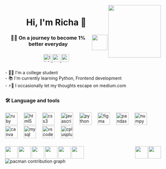 <img align="right" height="170" src="https://user-images.githubusercontent.com/74038190/212741999-016fddbd-617a-4448-8042-0ecf907aea25.gif"  />

###

<h1 align="center">Hi, I'm Richa 🌟</h1>

###

<img align="right" height="50" src="https://user-images.githubusercontent.com/74038190/216124356-9c152f5b-554d-400c-a2f3-84f0f0b9a627.png"  />

###

<h3 align="center">👩‍💻  On a journey to become 1% better everyday</h3>

###

<div align="center">
  <a href="https://www.linkedin.com/in/richa-mishra2005" target="_blank">
    <img src="https://img.shields.io/static/v1?message=LinkedIn&logo=linkedin&label=&color=0077B5&logoColor=white&labelColor=&style=for-the-badge" height="25" alt="linkedin logo"  />
  </a>
  <a href="richamishra2005d@gmail.com" target="_blank">
    <img src="https://img.shields.io/static/v1?message=Gmail&logo=gmail&label=&color=D14836&logoColor=white&labelColor=&style=for-the-badge" height="25" alt="gmail logo"  />
  </a>
  <a href=" medium.com/@richamishra2005d" target="_blank">
    <img src="https://img.shields.io/static/v1?message=Medium&logo=medium&label=&color=12100E&logoColor=white&labelColor=&style=for-the-badge" height="25" alt="medium logo"  />
  </a>
</div>

###

<p align="left">- 👩‍🎓 I'm a college student<br>- 📚 I'm currently learning Python, Frontend development<br>- ⚡📝 I occasionally let my thoughts escape on medium.com</p>

###

<h3 align="left">🛠 Language and tools</h3>

###

<div align="left">
  <img src="https://cdn.jsdelivr.net/gh/devicons/devicon/icons/ruby/ruby-plain-wordmark.svg" height="40" alt="ruby logo"  />
  <img width="12" />
  <img src="https://cdn.jsdelivr.net/gh/devicons/devicon/icons/html5/html5-original.svg" height="40" alt="html5 logo"  />
  <img width="12" />
  <img src="https://cdn.jsdelivr.net/gh/devicons/devicon/icons/css3/css3-original.svg" height="40" alt="css3 logo"  />
  <img width="12" />
  <img src="https://cdn.jsdelivr.net/gh/devicons/devicon/icons/javascript/javascript-original.svg" height="40" alt="javascript logo"  />
  <img width="12" />
  <img src="https://cdn.jsdelivr.net/gh/devicons/devicon/icons/python/python-original.svg" height="40" alt="python logo"  />
  <img width="12" />
  <img src="https://cdn.jsdelivr.net/gh/devicons/devicon/icons/figma/figma-original.svg" height="40" alt="figma logo"  />
  <img width="12" />
  <img src="https://cdn.jsdelivr.net/gh/devicons/devicon/icons/pandas/pandas-original.svg" height="40" alt="pandas logo"  />
  <img width="12" />
  <img src="https://cdn.jsdelivr.net/gh/devicons/devicon/icons/numpy/numpy-original.svg" height="40" alt="numpy logo"  />
  <img width="12" />
  <img src="https://cdn.jsdelivr.net/gh/devicons/devicon/icons/canva/canva-original.svg" height="40" alt="canva logo"  />
  <img width="12" />
  <img src="https://cdn.jsdelivr.net/gh/devicons/devicon/icons/mysql/mysql-original.svg" height="40" alt="mysql logo"  />
  <img width="12" />
  <img src="https://cdn.jsdelivr.net/gh/devicons/devicon/icons/vscode/vscode-original.svg" height="40" alt="vscode logo"  />
  <img width="12" />
  <img src="https://cdn.jsdelivr.net/gh/devicons/devicon/icons/cplusplus/cplusplus-original.svg" height="40" alt="cplusplus logo"  />
</div>

###

<img align="left" height="40" src="https://camo.githubusercontent.com/d50eff3850de45840a5ca6bb2fb636fce56e47d22b98caf05b35e674d6b1eaca/68747470733a2f2f63756c746f667468657061727479706172726f742e636f6d2f706172726f74732f6173796e63706172726f742e676966"  />

###

<img align="left" height="40" src="https://camo.githubusercontent.com/410b8a708a4b4cd942c51159d45d204441064f9b5544219e10fdbb1e680d978a/68747470733a2f2f63756c746f667468657061727479706172726f742e636f6d2f706172726f74732f68642f7370696e6e696e67706172726f742e676966"  />

###

<img align="left" height="40" src="https://camo.githubusercontent.com/9cb8ee82745871e1145ec14cf88678cd603543778df5007c77e219e933fae8b1/68747470733a2f2f63756c746f667468657061727479706172726f742e636f6d2f706172726f74732f68642f6465616c7769746869746e6f77706172726f742e676966"  />

###

<img align="left" height="40" src="https://camo.githubusercontent.com/1eb5e2a3bdec0ac20d362071048e861dbc2d54d9c4c928f80811f22fd2aecd9b/68747470733a2f2f63756c746f667468657061727479706172726f742e636f6d2f706172726f74732f68642f6879706e6f706172726f746461726b2e676966"  />

###

<img align="left" height="40" src="https://camo.githubusercontent.com/5ad6679a100599b10c6833c4c4eb5e7128b58e66a1f95f77fb87bfc791b4dd24/68747470733a2f2f63756c746f667468657061727479706172726f742e636f6d2f706172726f74732f68642f676974687562706172726f742e676966"  />

###

<img align="left" height="40" src="https://camo.githubusercontent.com/f29e9211190694d2eea4e08cb2df14e99bcdfef9356215de868b68359305f294/68747470733a2f2f63756c746f667468657061727479706172726f742e636f6d2f706172726f74732f68642f6d75737461636865706172726f742e676966"  />

###

<img align="right" height="40" src="https://camo.githubusercontent.com/4729fce2940a9504d988976671cb74482208c9e9e9f4d936260a62c31a8038f7/68747470733a2f2f63756c746f667468657061727479706172726f742e636f6d2f706172726f74732f68642f6d656c64706172726f742e676966"  />

###

<img align="right" height="40" src="https://camo.githubusercontent.com/15917c4c7fc70b05a5ea01f482457cbd0826b810116b1b6bbb3665102033873d/68747470733a2f2f63756c746f667468657061727479706172726f742e636f6d2f706172726f74732f68642f666f6f7462616c6c706172726f742e676966"  />

###

<picture>
  <source media="(prefers-color-scheme: dark)" srcset="https://raw.githubusercontent.com/r/r/output/pacman-contribution-graph-dark.svg">
  <source media="(prefers-color-scheme: light)" srcset="https://raw.githubusercontent.com/r/r/output/pacman-contribution-graph.svg">
  <img alt="pacman contribution graph" src="https://raw.githubusercontent.com/r/r/output/pacman-contribution-graph.svg">
</picture>

###

